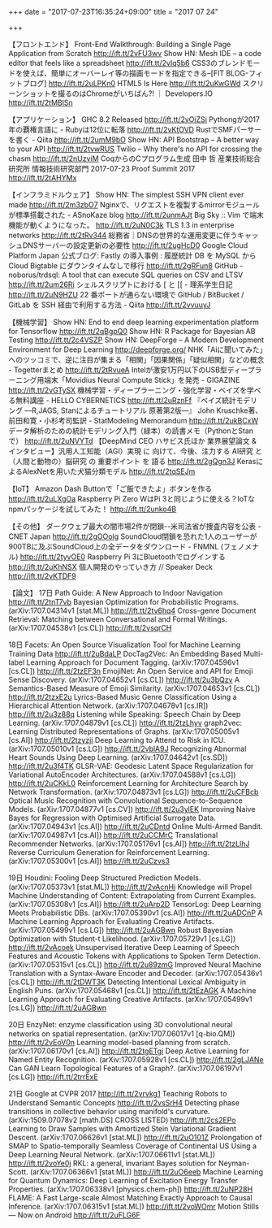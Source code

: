 
+++
date = "2017-07-23T16:35:24+09:00"
title = "2017 07 24"

+++

【フロントエンド】
Front-End Walkthrough: Building a Single Page Application from Scratch http://ift.tt/2vFU3wv
Show HN: Mesh IDE – a code editor that feels like a spreadsheet http://ift.tt/2vIq5b6
CSS3のブレンドモードを使えば、簡単にオーバーレイ等の描画モードを指定できる–[FIT BLOG-フィットブログ] http://ift.tt/2uLPKn0
HTML5 Is Here http://ift.tt/2uKwGWd
スクリーンショットを撮るのはChromeがいちばん?! ｜ Developers.IO http://ift.tt/2tMBlSn

【アプリケーション】
GHC 8.2 Released http://ift.tt/2vOiZSi
Pythongが2017年の覇権言語に - Rubyは12位に転落 http://ift.tt/2vKtOVD
RustでSMFパーサーを書く - Qiita http://ift.tt/2umM9bO
Show HN: API Bootstrap – A better way to your API http://ift.tt/2tvwRUS
Twilio – Why there's no API for crossing the chasm http://ift.tt/2nUzviM
CoqからのCプログラム生成 田中 哲 産業技術総合研究所 情報技術研究部門 2017-07-23 Proof Summit 2017 http://ift.tt/2tAHYMx

【インフラミドルウェア】
Show HN: The simplest SSH VPN client ever made http://ift.tt/2m3zbO7
Nginxで、リクエストを複製するmirrorモジュールが標準搭載された - ASnoKaze blog http://ift.tt/2unmAJt
Big Sky :: Vim で端末機能が動くようになった。 http://ift.tt/2uN0C3k
TLS 1.3 in enterprise networks http://ift.tt/2tRv344
総務省｜DNSの世界的な運用変更に伴うキャッシュDNSサーバーの設定更新の必要性 http://ift.tt/2ugHcD0
Google Cloud Platform Japan 公式ブログ: Fastly の導入事例 : 履歴統計 DB を MySQL から Cloud Bigtable にダウンタイムなしで移行 http://ift.tt/2gRFun8
GitHub - noborus/trdsql: A tool that can execute SQL queries on CSV and LTSV http://ift.tt/2um26Ri
シェルスクリプトにおける [ と [[ - 理系学生日記 http://ift.tt/2uN9HZU
22 番ポートが通らない環境で GitHub / BitBucket / GitLab を SSH 経由で利用する方法 - Qiita http://ift.tt/2vvuuyJ

【機械学習】
Show HN: End to end deep learning experimentation platform for Tensorflow http://ift.tt/2qBgpQ0
Show HN: R Package for Bayesian AB Testing http://ift.tt/2c4VSZP
Show HN: DeepForge – A Modern Development Environment for Deep Learning http://deepforge.org/
NHK「Aiに聞いてみた」へのツッコミで、逆に注目が集まる「相関」「因果関係」「疑似相関」などの概念 - Togetterまとめ http://ift.tt/2tRvueA
Intelが激安1万円以下のUSB型ディープラーニング用端末「Movidius Neural Compute Stick」を発売 - GIGAZINE http://ift.tt/2vGTySX
機械学習・ディープラーニング・強化学習・ベイズを学べる無料講座 - HELLO CYBERNETICS http://ift.tt/2uRznFf
『ベイズ統計モデリング ―R,JAGS, Stanによるチュートリアル 原著第2版―』 John Kruschke著、前田和寛・小杉考司監訳 - StatModeling Memorandum http://ift.tt/2ukBCxW
データ解析のための統計モデリング入門（緑本）の読書メモ（PythonとStanで） http://ift.tt/2uNVYTd
【DeepMind CEO ハサビス氏ほか 業界展望論文 & インタビュー】汎用人工知能（AGI）実現 に 向けて、今後、注力する AI研究 と （人間と動物の）脳研究 の 重要ポイント を 語る http://ift.tt/2gQgn3J
KerasによるAlexNetを用いた犬猫分類モデル http://ift.tt/2tqSEJm

【IoT】
Amazon Dash Buttonで「ご飯できたよ」ボタンを作る http://ift.tt/2uLXgOa
Raspberry Pi Zero WはPi 3と同じように使える？IoTなnpmパッケージを試してみた！ http://ift.tt/2unko4B

【その他】
ダークウェブ最大の闇市場2件が閉鎖--米司法省が捜査内容を公表 - CNET Japan http://ift.tt/2gOOolg
SoundCloud閉鎖を恐れた1人のユーザーが900TBに及ぶSoundCloud上の全データをダウンロード - FNMNL (フェノメナル) http://ift.tt/2tyvOE0
Raspberry Pi 3にBluetoothでログインする http://ift.tt/2uKhNSX
個人開発のやっていき方 // Speaker Deck http://ift.tt/2vKTDF9

【論文】
17日
Path Guide: A New Approach to Indoor Navigation http://ift.tt/2tnT7vb
Bayesian Optimization for Probabilistic Programs. (arXiv:1707.04314v1 [stat.ML]) http://ift.tt/2tv6hq4
Cross-genre Document Retrieval: Matching between Conversational and Formal Writings. (arXiv:1707.04538v1 [cs.CL]) http://ift.tt/2vsqrCH

18日
Facets: An Open Source Visualization Tool for Machine Learning Training Data http://ift.tt/2uBdaLP
DocTag2Vec: An Embedding Based Multi-label Learning Approach for Document Tagging. (arXiv:1707.04596v1 [cs.CL]) http://ift.tt/2tzEF3n
EmojiNet: An Open Service and API for Emoji Sense Discovery. (arXiv:1707.04652v1 [cs.CL]) http://ift.tt/2u3bQzv
A Semantics-Based Measure of Emoji Similarity. (arXiv:1707.04653v1 [cs.CL]) http://ift.tt/2tzxE2u
Lyrics-Based Music Genre Classification Using a Hierarchical Attention Network. (arXiv:1707.04678v1 [cs.IR]) http://ift.tt/2u3z88q
Listening while Speaking: Speech Chain by Deep Learning. (arXiv:1707.04879v1 [cs.CL]) http://ift.tt/2tzLhyv
graph2vec: Learning Distributed Representations of Graphs. (arXiv:1707.05005v1 [cs.AI]) http://ift.tt/2tzyzji
Deep Learning to Attend to Risk in ICU. (arXiv:1707.05010v1 [cs.LG]) http://ift.tt/2vblA9J
Recognizing Abnormal Heart Sounds Using Deep Learning. (arXiv:1707.04642v1 [cs.SD]) http://ift.tt/2u3f4TK
GLSR-VAE: Geodesic Latent Space Regularization for Variational AutoEncoder Architectures. (arXiv:1707.04588v1 [cs.LG]) http://ift.tt/2uCKkL0
Reinforcement Learning for Architecture Search by Network Transformation. (arXiv:1707.04873v1 [cs.LG]) http://ift.tt/2uCFBcb
Optical Music Recognition with Convolutional Sequence-to-Sequence Models. (arXiv:1707.04877v1 [cs.CV]) http://ift.tt/2u3ylEK
Improving Naive Bayes for Regression with Optimised Artificial Surrogate Data. (arXiv:1707.04943v1 [cs.AI]) http://ift.tt/2uCDntd
Online Multi-Armed Bandit. (arXiv:1707.04987v1 [cs.AI]) http://ift.tt/2uCCMrC
Translational Recommender Networks. (arXiv:1707.05176v1 [cs.AI]) http://ift.tt/2tzLlhJ
Reverse Curriculum Generation for Reinforcement Learning. (arXiv:1707.05300v1 [cs.AI]) http://ift.tt/2uCzvs3

19日
Houdini: Fooling Deep Structured Prediction Models. (arXiv:1707.05373v1 [stat.ML]) http://ift.tt/2vAcnHi
Knowledge will Propel Machine Understanding of Content: Extrapolating from Current Examples. (arXiv:1707.05308v1 [cs.AI]) http://ift.tt/2uArp2D
TensorLog: Deep Learning Meets Probabilistic DBs. (arXiv:1707.05390v1 [cs.AI]) http://ift.tt/2uADCnP
A Machine Learning Approach for Evaluating Creative Artifacts. (arXiv:1707.05499v1 [cs.LG]) http://ift.tt/2uAGBwn
Robust Bayesian Optimization with Student-t Likelihood. (arXiv:1707.05729v1 [cs.LG]) http://ift.tt/2vAcoek
Unsupervised Iterative Deep Learning of Speech Features and Acoustic Tokens with Applications to Spoken Term Detection. (arXiv:1707.05315v1 [cs.CL]) http://ift.tt/2u89zmG
Improved Neural Machine Translation with a Syntax-Aware Encoder and Decoder. (arXiv:1707.05436v1 [cs.CL]) http://ift.tt/2tDWT3K
Detecting Intentional Lexical Ambiguity in English Puns. (arXiv:1707.05468v1 [cs.CL]) http://ift.tt/2tEzAGK
A Machine Learning Approach for Evaluating Creative Artifacts. (arXiv:1707.05499v1 [cs.LG]) http://ift.tt/2uAGBwn

20日
EnzyNet: enzyme classification using 3D convolutional neural networks on spatial representation. (arXiv:1707.06017v1 [q-bio.QM]) http://ift.tt/2vEoV0n
Learning model-based planning from scratch. (arXiv:1707.06170v1 [cs.AI]) http://ift.tt/2tgETgi
Deep Active Learning for Named Entity Recognition. (arXiv:1707.05928v1 [cs.CL]) http://ift.tt/2gLJANe
Can GAN Learn Topological Features of a Graph?. (arXiv:1707.06197v1 [cs.LG]) http://ift.tt/2trrExE

21日
Google at CVPR 2017 http://ift.tt/2vrvkg1
Teaching Robots to Understand Semantic Concepts http://ift.tt/2vsSrH4
Detecting phase transitions in collective behavior using manifold's curvature. (arXiv:1509.07078v2 [math.DS] CROSS LISTED) http://ift.tt/2cs2EPo
Learning to Draw Samples with Amortized Stein Variational Gradient Descent. (arXiv:1707.06626v1 [stat.ML]) http://ift.tt/2uO101Z
Prolongation of SMAP to Spatio-temporally Seamless Coverage of Continental US Using a Deep Learning Neural Network. (arXiv:1707.06611v1 [stat.ML]) http://ift.tt/2voYe0j
RKL: a general, invariant Bayes solution for Neyman-Scott. (arXiv:1707.06366v1 [stat.ML]) http://ift.tt/2uO6eeb
Machine Learning for Quantum Dynamics: Deep Learning of Excitation Energy Transfer Properties. (arXiv:1707.06338v1 [physics.chem-ph]) http://ift.tt/2uNP28H
FLAME: A Fast Large-scale Almost Matching Exactly Approach to Causal Inference. (arXiv:1707.06315v1 [stat.ML]) http://ift.tt/2voWOmr
Motion Stills — Now on Android http://ift.tt/2uFLG6F